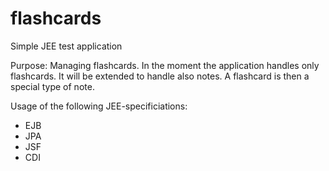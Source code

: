 flashcards
==========

Simple JEE test application 

Purpose: Managing flashcards.
In the moment the application handles only flashcards. 
It will be extended to handle also notes. A flashcard is then a special type of note.  


Usage of the following JEE-specificiations:
- EJB
- JPA
- JSF
- CDI
